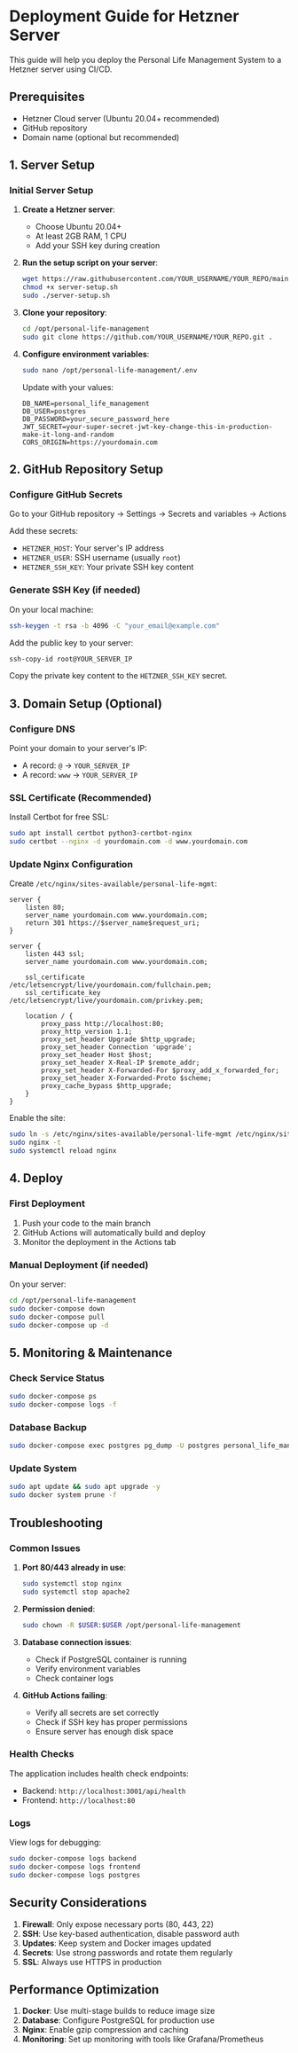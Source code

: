 # Deployment Guide for Hetzner Server

This guide will help you deploy the Personal Life Management System to a Hetzner server using CI/CD.

## Prerequisites

- Hetzner Cloud server (Ubuntu 20.04+ recommended)
- GitHub repository
- Domain name (optional but recommended)

## 1. Server Setup

### Initial Server Setup

1. **Create a Hetzner server**:
   - Choose Ubuntu 20.04+
   - At least 2GB RAM, 1 CPU
   - Add your SSH key during creation

2. **Run the setup script on your server**:
   ```bash
   wget https://raw.githubusercontent.com/YOUR_USERNAME/YOUR_REPO/main/deploy/server-setup.sh
   chmod +x server-setup.sh
   sudo ./server-setup.sh
   ```

3. **Clone your repository**:
   ```bash
   cd /opt/personal-life-management
   sudo git clone https://github.com/YOUR_USERNAME/YOUR_REPO.git .
   ```

4. **Configure environment variables**:
   ```bash
   sudo nano /opt/personal-life-management/.env
   ```
   
   Update with your values:
   ```env
   DB_NAME=personal_life_management
   DB_USER=postgres
   DB_PASSWORD=your_secure_password_here
   JWT_SECRET=your-super-secret-jwt-key-change-this-in-production-make-it-long-and-random
   CORS_ORIGIN=https://yourdomain.com
   ```

## 2. GitHub Repository Setup

### Configure GitHub Secrets

Go to your GitHub repository → Settings → Secrets and variables → Actions

Add these secrets:

- `HETZNER_HOST`: Your server's IP address
- `HETZNER_USER`: SSH username (usually `root`)
- `HETZNER_SSH_KEY`: Your private SSH key content

### Generate SSH Key (if needed)

On your local machine:
```bash
ssh-keygen -t rsa -b 4096 -C "your_email@example.com"
```

Add the public key to your server:
```bash
ssh-copy-id root@YOUR_SERVER_IP
```

Copy the private key content to the `HETZNER_SSH_KEY` secret.

## 3. Domain Setup (Optional)

### Configure DNS
Point your domain to your server's IP:
- A record: `@` → `YOUR_SERVER_IP`
- A record: `www` → `YOUR_SERVER_IP`

### SSL Certificate (Recommended)
Install Certbot for free SSL:
```bash
sudo apt install certbot python3-certbot-nginx
sudo certbot --nginx -d yourdomain.com -d www.yourdomain.com
```

### Update Nginx Configuration
Create `/etc/nginx/sites-available/personal-life-mgmt`:
```nginx
server {
    listen 80;
    server_name yourdomain.com www.yourdomain.com;
    return 301 https://$server_name$request_uri;
}

server {
    listen 443 ssl;
    server_name yourdomain.com www.yourdomain.com;

    ssl_certificate /etc/letsencrypt/live/yourdomain.com/fullchain.pem;
    ssl_certificate_key /etc/letsencrypt/live/yourdomain.com/privkey.pem;

    location / {
        proxy_pass http://localhost:80;
        proxy_http_version 1.1;
        proxy_set_header Upgrade $http_upgrade;
        proxy_set_header Connection 'upgrade';
        proxy_set_header Host $host;
        proxy_set_header X-Real-IP $remote_addr;
        proxy_set_header X-Forwarded-For $proxy_add_x_forwarded_for;
        proxy_set_header X-Forwarded-Proto $scheme;
        proxy_cache_bypass $http_upgrade;
    }
}
```

Enable the site:
```bash
sudo ln -s /etc/nginx/sites-available/personal-life-mgmt /etc/nginx/sites-enabled/
sudo nginx -t
sudo systemctl reload nginx
```

## 4. Deploy

### First Deployment
1. Push your code to the main branch
2. GitHub Actions will automatically build and deploy
3. Monitor the deployment in the Actions tab

### Manual Deployment (if needed)
On your server:
```bash
cd /opt/personal-life-management
sudo docker-compose down
sudo docker-compose pull
sudo docker-compose up -d
```

## 5. Monitoring & Maintenance

### Check Service Status
```bash
sudo docker-compose ps
sudo docker-compose logs -f
```

### Database Backup
```bash
sudo docker-compose exec postgres pg_dump -U postgres personal_life_management > backup.sql
```

### Update System
```bash
sudo apt update && sudo apt upgrade -y
sudo docker system prune -f
```

## Troubleshooting

### Common Issues

1. **Port 80/443 already in use**:
   ```bash
   sudo systemctl stop nginx
   sudo systemctl stop apache2
   ```

2. **Permission denied**:
   ```bash
   sudo chown -R $USER:$USER /opt/personal-life-management
   ```

3. **Database connection issues**:
   - Check if PostgreSQL container is running
   - Verify environment variables
   - Check container logs

4. **GitHub Actions failing**:
   - Verify all secrets are set correctly
   - Check if SSH key has proper permissions
   - Ensure server has enough disk space

### Health Checks

The application includes health check endpoints:
- Backend: `http://localhost:3001/api/health`
- Frontend: `http://localhost:80`

### Logs

View logs for debugging:
```bash
sudo docker-compose logs backend
sudo docker-compose logs frontend
sudo docker-compose logs postgres
```

## Security Considerations

1. **Firewall**: Only expose necessary ports (80, 443, 22)
2. **SSH**: Use key-based authentication, disable password auth
3. **Updates**: Keep system and Docker images updated
4. **Secrets**: Use strong passwords and rotate them regularly
5. **SSL**: Always use HTTPS in production

## Performance Optimization

1. **Docker**: Use multi-stage builds to reduce image size
2. **Database**: Configure PostgreSQL for production use
3. **Nginx**: Enable gzip compression and caching
4. **Monitoring**: Set up monitoring with tools like Grafana/Prometheus